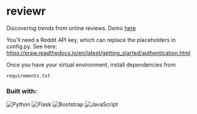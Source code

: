 # reviewr

Discovering trends from online reviews. Demo [here](https://devpost.com/software/reviewr)

You'll need a Reddit API key, which can replace the placeholders in config.py. See here: 
https://praw.readthedocs.io/en/latest/getting_started/authentication.html

Once you have your virtual environment, install dependencies from
```
requirements.txt
```
### Built with:
<p>
    <img alt="Python" src="https://img.shields.io/badge/python%20-%2314354C.svg?&style=for-the-badge&logo=python&logoColor=white"/>
    <img alt="Flask" src="https://img.shields.io/badge/flask%20-%23000.svg?&style=for-the-badge&logo=flask&logoColor=white"/>
    <img alt="Bootstrap" src="https://img.shields.io/badge/bootstrap%20-%23563D7C.svg?&style=for-the-badge&logo=bootstrap&logoColor=white"/>
  <img alt="JavaScript" src="https://img.shields.io/badge/javascript%20-%23323330.svg?&style=for-the-badge&logo=javascript&logoColor=%23F7DF1E"/>
</p>
